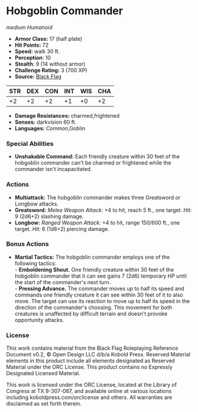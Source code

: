 # Hobgoblin Commander

*medium* *Humanoid*

- **Armor Class:** 17 (half plate)
- **Hit Points:** 72 
- **Speed:** walk 30 ft.
- **Perception**: 10
- **Stealth**: 9 (14 without armor)
- **Challenge Rating:** 3 (700 XP)
- **Source:** [Black Flag](https://koboldpress.com/kpstore/product/tovrpg-pg-mv/)

| STR | DEX | CON | INT | WIS | CHA |
| --- | --- | --- | --- | --- | --- |
| +2 | +2 | +2 | +1 | +0 | +2 |

- **Damage Resistances:** charmed,frightened
- **Senses:** darkvision 60 ft.
- **Languages:** Common,Goblin

### Special Abilities

- **Unshakable Command:** Each friendly creature within 30 feet of the hobgoblin commander can't be charmed or frightened while the commander isn't incapacitated.

### Actions

- **Multiattack:** The hobgoblin commander makes three Greatsword or Longbow attacks.
- **Greatsword:** _Melee Weapon Attack:_ +4 to hit, reach 5 ft., one target. _Hit:_ 9 (2d6+2) slashing damage.
- **Longbow:** _Ranged Weapon Attack:_ +4 to hit, range 150/600 ft., one target. _Hit:_ 6 (1d8+2) piercing damage.

### Bonus Actions

- **Martial Tactics:** The hobgoblin commander employs one of the following tactics:<br>- **Emboldening Shout.** One friendly creature within 30 feet of the hobgoblin commander that it can see gains 7 (2d6) temporary HP until the start of the commander's next turn.<br>- **Pressing Advance.** The commander moves up to half its speed and commands one friendly creature it can see within 30 feet of it to also move. The target can use its reaction to move up to half its speed in the direction of the commander's choosing. This movement for both creatures is unaffected by difficult terrain and doesn't provoke opportunity attacks.


### License

This work contains material from the Black Flag Roleplaying Reference Document v0.2, © Open Design LLC d/b/a Kobold Press. Reserved Material elements in this product include all elements designated as Reserved Material under the ORC License. This product contains no Expressly Designated Licensed Material.

This work is licensed under the ORC License, located at the Library of Congress at TX 9-307-067, and available online at various locations including koboldpress.com/orclicense and others. All warranties are disclaimed as set forth therein.
